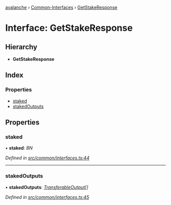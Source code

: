 [avalanche](../README.md) › [Common-Interfaces](../modules/common_interfaces.md) › [GetStakeResponse](common_interfaces.getstakeresponse.md)

# Interface: GetStakeResponse

## Hierarchy

* **GetStakeResponse**

## Index

### Properties

* [staked](common_interfaces.getstakeresponse.md#staked)
* [stakedOutputs](common_interfaces.getstakeresponse.md#stakedoutputs)

## Properties

###  staked

• **staked**: *BN*

*Defined in [src/common/interfaces.ts:44](https://github.com/ava-labs/avalanchejs/blob/ae78dee/src/common/interfaces.ts#L44)*

___

###  stakedOutputs

• **stakedOutputs**: *[TransferableOutput](../classes/api_platformvm_outputs.transferableoutput.md)[]*

*Defined in [src/common/interfaces.ts:45](https://github.com/ava-labs/avalanchejs/blob/ae78dee/src/common/interfaces.ts#L45)*
